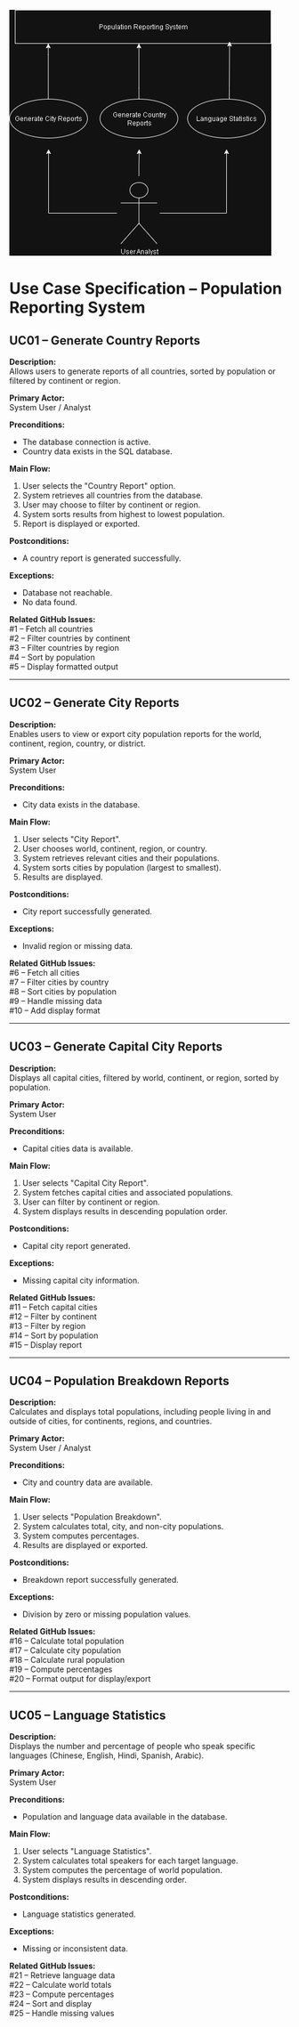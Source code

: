 ![Use Case Diagram](usecase_diagram.drawio.png)
# Use Case Specification – Population Reporting System

## UC01 – Generate Country Reports
**Description:**  
Allows users to generate reports of all countries, sorted by population or filtered by continent or region.

**Primary Actor:**  
System User / Analyst

**Preconditions:**  
- The database connection is active.  
- Country data exists in the SQL database.

**Main Flow:**
1. User selects the "Country Report" option.
2. System retrieves all countries from the database.
3. User may choose to filter by continent or region.
4. System sorts results from highest to lowest population.
5. Report is displayed or exported.

**Postconditions:**  
- A country report is generated successfully.

**Exceptions:**  
- Database not reachable.  
- No data found.

**Related GitHub Issues:**  
#1 – Fetch all countries  
#2 – Filter countries by continent  
#3 – Filter countries by region  
#4 – Sort by population  
#5 – Display formatted output


---

## UC02 – Generate City Reports
**Description:**  
Enables users to view or export city population reports for the world, continent, region, country, or district.

**Primary Actor:**  
System User

**Preconditions:**  
- City data exists in the database.

**Main Flow:**
1. User selects "City Report".  
2. User chooses world, continent, region, or country.  
3. System retrieves relevant cities and their populations.  
4. System sorts cities by population (largest to smallest).  
5. Results are displayed.

**Postconditions:**  
- City report successfully generated.

**Exceptions:**  
- Invalid region or missing data.

**Related GitHub Issues:**  
#6 – Fetch all cities  
#7 – Filter cities by country  
#8 – Sort cities by population  
#9 – Handle missing data  
#10 – Add display format


---

## UC03 – Generate Capital City Reports
**Description:**  
Displays all capital cities, filtered by world, continent, or region, sorted by population.

**Primary Actor:**  
System User

**Preconditions:**  
- Capital cities data is available.

**Main Flow:**
1. User selects "Capital City Report".  
2. System fetches capital cities and associated populations.  
3. User can filter by continent or region.  
4. System displays results in descending population order.

**Postconditions:**  
- Capital city report generated.

**Exceptions:**  
- Missing capital city information.

**Related GitHub Issues:**  
#11 – Fetch capital cities  
#12 – Filter by continent  
#13 – Filter by region  
#14 – Sort by population  
#15 – Display report


---

## UC04 – Population Breakdown Reports
**Description:**  
Calculates and displays total populations, including people living in and outside of cities, for continents, regions, and countries.

**Primary Actor:**  
System User / Analyst

**Preconditions:**  
- City and country data are available.

**Main Flow:**
1. User selects "Population Breakdown".  
2. System calculates total, city, and non-city populations.  
3. System computes percentages.  
4. Results are displayed or exported.

**Postconditions:**  
- Breakdown report successfully generated.

**Exceptions:**  
- Division by zero or missing population values.

**Related GitHub Issues:**  
#16 – Calculate total population  
#17 – Calculate city population  
#18 – Calculate rural population  
#19 – Compute percentages  
#20 – Format output for display/export


---

## UC05 – Language Statistics
**Description:**  
Displays the number and percentage of people who speak specific languages (Chinese, English, Hindi, Spanish, Arabic).

**Primary Actor:**  
System User

**Preconditions:**  
- Population and language data available in the database.

**Main Flow:**
1. User selects "Language Statistics".  
2. System calculates total speakers for each target language.  
3. System computes the percentage of world population.  
4. System displays results in descending order.

**Postconditions:**  
- Language statistics generated.

**Exceptions:**  
- Missing or inconsistent data.

**Related GitHub Issues:**  
#21 – Retrieve language data  
#22 – Calculate world totals  
#23 – Compute percentages  
#24 – Sort and display  
#25 – Handle missing values

